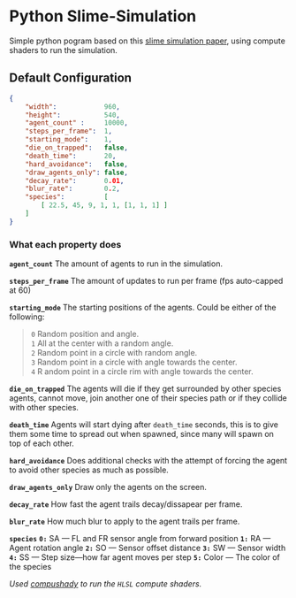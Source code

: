 # Python Slime-Simulation

Simple python pogram based on this [slime simulation paper](https://uwe-repository.worktribe.com/output/980579), using compute shaders to run the simulation.

##  Default Configuration

```json
{
    "width":            960,
    "height":           540,
    "agent_count" :     10000,
    "steps_per_frame":  1,
    "starting_mode":    1,
    "die_on_trapped":   false,
    "death_time":       20,
    "hard_avoidance":   false,
    "draw_agents_only": false,
    "decay_rate":       0.01,
    "blur_rate":        0.2,
    "species":          [
        [ 22.5, 45, 9, 1, 1, [1, 1, 1] ]
    ]
}
```

### What each property does

**`agent_count`**
The amount of agents to run in the simulation.

**`steps_per_frame`**
The amount of updates to run per frame (fps auto-capped at 60)

**`starting_mode`**
The starting positions of the agents.
Could be either of the following:
> `0` Random position and angle.<br>
> `1` All at the center with a random angle.<br>
> `2` Random point in a circle with random angle.<br>
> `3` Random point in a circle with angle towards the center.<br>
> `4` R andom point in a circle rim with angle towards the center.

**```die_on_trapped```**
The agents will die if they get surrounded by other species agents, cannot move, join another one of their species path or if they collide with other species.

**`death_time`**
Agents will start dying after `death_time` seconds, this is to give them some time to spread out when spawned, since many will spawn on top of each other.

**`hard_avoidance`**
Does additional checks with the attempt of forcing the agent to avoid other species as much as possible.

**`draw_agents_only`**
Draw only the agents on the screen.

**`decay_rate`**
How fast the agent trails decay/dissapear per frame.

**`blur_rate`**
How much blur to apply to the agent trails per frame.

**`species`**
**`0:`** SA — FL and FR sensor angle from forward position
**`1:`** RA — Agent rotation angle
**`2:`** SO — Sensor offset distance
**`3:`** SW — Sensor width
**`4:`** SS — Step size—how far agent moves per step
**`5:`** Color —  The color of the species

*Used [compushady](https://github.com/rdeioris/compushady) to run the `HLSL` compute shaders.*